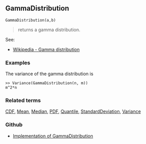 ## GammaDistribution

```
GammaDistribution(a,b)
```

> returns a gamma distribution.
    
See:  
* [Wikipedia - Gamma distribution](https://en.wikipedia.org/wiki/Gamma_distribution)

 
### Examples

The variance of the gamma distribution is

```
>> Variance(GammaDistribution(n, m)) 
m^2*n
```

### Related terms 
[CDF](CDF.md), [Mean](Mean.md), [Median](Median.md), [PDF](PDF.md), [Quantile](Quantile.md), [StandardDeviation](StandardDeviation.md), [Variance](Variance.md) 

### Github

* [Implementation of GammaDistribution](https://github.com/axkr/symja_android_library/blob/master/symja_android_library/matheclipse-core/src/main/java/org/matheclipse/core/builtin/StatisticsFunctions.java#L2163) 
